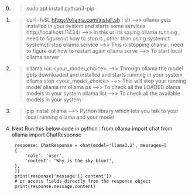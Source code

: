 0) > sudo apt install python3-pip
1) > curl -fsSL https://ollama.com/install.sh | sh     -->> ollama gets installed in your system and starts some services
   http://localhost:11434/                             -->> In this url its saying ollama running , need to figureout how to stop it , 
                                                            other than using systemctl
   > systemctl stop ollama.service                     -->> This is stopping ollama , need to figure out how to restart again 
   > ollama serve                                      -->> To start local ollama server
2) > ollama run <your_model_choice>                    -->> Through ollama the model gets downloaded and installed and starts running in your system
   > ollama stop <your_model_choice>                   -->> This will stop your running model
   > ollama rm 
   > ollama ps                                         -->> To check all the LOADED olama models in your system
   > ollama list                                       -->> To check all the available models in your system 
3) > pip install ollama                                -->> Python library which lets you talk to your local running ollama and your model
4) Next Run this below code in python :
        from ollama import chat
        from ollama import ChatResponse

        response: ChatResponse = chat(model='llama3.2', messages=[
        {
            'role': 'user',
            'content': 'Why is the sky blue?',
        },
        ])
        print(response['message']['content'])
        # or access fields directly from the response object
        print(response.message.content)